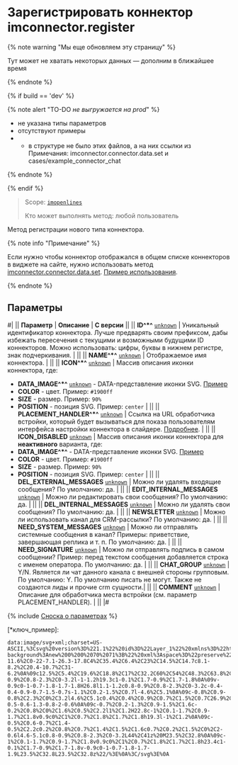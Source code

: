 # Зарегистрировать коннектор imconnector.register

{% note warning "Мы еще обновляем эту страницу" %}

Тут может не хватать некоторых данных — дополним в ближайшее время

{% endnote %}

{% if build == 'dev' %}

{% note alert "TO-DO _не выгружается на prod_" %}

- не указана типы параметров
- отсутствуют примеры
- - в структуре не было этих файлов, а на них ссылки из Примечания: imconnector.connector.data.set и cases/example_connector_chat

{% endnote %}

{% endif %}

> Scope: [`imopenlines`](../../scopes/permissions.md)
>
> Кто может выполнять метод: любой пользователь

Метод регистрации нового типа коннектора.

{% note info "Примечание" %}

Если нужно чтобы коннектор отображался в общем списке коннекторов в виджете на сайте, нужно использовать метод [imconnector.connector.data.set](.). [Пример использования](.).

{% endnote %}

## Параметры

#|
|| **Параметр** | **Описание** | **С версии** ||
|| **ID^*^**
[`unknown`](../../data-types.md) | Уникальный идентификатор коннектора. Лучше предварять своим префиксом, дабы избежать пересечения с текущими и возможными будущими ID коннекторов. Можно использовать: цифры, буквы в нижнем регистре, знак подчеркивания. | ||
|| **NAME^*^**
[`unknown`](../../data-types.md) | Отображаемое имя коннектора. | ||
|| **ICON^*^**
[`unknown`](../../data-types.md) | Массив описания иконки коннектора, где:
- **DATA_IMAGE^*^**
[`unknown`](../../data-types.md) - DATA-представление иконки SVG. [Пример](*ключ_пример)
- **COLOR** - цвет. Пример: `#1900ff`
- **SIZE** - размер. Пример: `90%`
- **POSITION** - позиция SVG. Пример: `center`
 | ||
|| **PLACEMENT_HANDLER^*^**
[`unknown`](../../data-types.md) | Ссылка на URL обработчика встройки, который будет вызываться для показа пользователям интерфейса настройки коннектора в слайдере. [Подробнее](https://dev.1c-bitrix.ru/learning/course/index.php?COURSE_ID=99&CHAPTER_ID=02535&LESSON_PATH=8771.5380.2535). | ||
|| **ICON_DISABLED**
[`unknown`](../../data-types.md) | Массив описания иконки коннектора для **неактивного** варианта, где:
- **DATA_IMAGE^*^** - DATA-представление иконки SVG. [Пример](*ключ_пример)
- **COLOR** - цвет. Пример: `#1900ff`
- **SIZE** - размер. Пример: `90%`
- **POSITION** - позиция SVG. Пример: `center`
  | ||
|| **DEL_EXTERNAL_MESSAGES**
[`unknown`](../../data-types.md) | Можно ли удалять входящие сообщения? По умолчанию: да. | ||
|| **EDIT_INTERNAL_MESSAGES**
[`unknown`](../../data-types.md) | Можно ли редактировать свои сообщения? По умолчанию: да. | ||
|| **DEL_INTERNAL_MESSAGES**
[`unknown`](../../data-types.md) | Можно ли удалять свои сообщения? По умолчанию: да. | ||
|| **NEWSLETTER**
[`unknown`](../../data-types.md) | Можно ли использовать канал для CRM-рассылки? По умолчанию: да. | ||
|| **NEED_SYSTEM_MESSAGES**
[`unknown`](../../data-types.md) | Можно ли отправлять системные сообщения в канал? Примеры: приветствие, завершающая реплика и т. п. По умолчанию: да. | ||
|| **NEED_SIGNATURE**
[`unknown`](../../data-types.md) | Можно ли отправлять подпись в самом сообщении? Пример: перед текстом сообщения добавляется строка с именем оператора. По умолчанию: да. | ||
|| **CHAT_GROUP**
[`unknown`](../../data-types.md) | Y/N. Является ли чат данного канала с внешней стороны групповым. По умолчанию: Y. По умолчанию писать не могут. Также не создаются лиды и прочие crm сущности.| ||
|| **COMMENT**
[`unknown`](../../data-types.md) | Описание для обработчика места встройки (см. параметр PLACEMENT_HANDLER). | ||
|#

{% include [Сноска о параметрах](../../../_includes/required.md) %}

[*ключ_пример]: 
```
data:image/svg+xml;charset=US-ASCII,%3Csvg%20version%3D%221.1%22%20id%3D%22Layer_1%22%20xmlns%3D%22http%3A//www.w3.org/2000/svg%22%20x%3D%220px%22%20y%3D%220px%22%0A%09%20viewBox%3D%220%200%2070%2071%22%20style%3D%22enable-background%3Anew%200%200%2070%2071%3B%22%20xml%3Aspace%3D%22preserve%22%3E%0A%3Cpath%20fill%3D%22%230C99BA%22%20class%3D%22st0%22%20d%3D%22M34.7%2C64c-11.6%2C0-22-7.1-26.3-17.8C4%2C35.4%2C6.4%2C23%2C14.5%2C14.7c8.1-8.2%2C20.4-10.7%2C31-6.2%0A%09c12.5%2C5.4%2C19.6%2C18.8%2C17%2C32.2C60%2C54%2C48.3%2C63.8%2C34.7%2C64L34.7%2C64z%20M27.8%2C29c0.8-0.9%2C0.8-2.3%2C0-3.2l-1-1.2h19.3c1-0.1%2C1.7-0.9%2C1.7-1.8%0A%09v-0.9c0-1-0.7-1.8-1.7-1.8H26.8l1.1-1.2c0.8-0.9%2C0.8-2.3%2C0-3.2c-0.4-0.4-0.9-0.7-1.5-0.7s-1.1%2C0.2-1.5%2C0.7l-4.6%2C5.1%0A%09c-0.8%2C0.9-0.8%2C2.3%2C0%2C3.2l4.6%2C5.1c0.4%2C0.4%2C0.9%2C0.7%2C1.5%2C0.7C26.9%2C29.6%2C27.4%2C29.4%2C27.8%2C29L27.8%2C29z%20M44%2C41c-0.5-0.6-1.3-0.8-2-0.6%0A%09c-0.7%2C0.2-1.3%2C0.9-1.5%2C1.6c-0.2%2C0.8%2C0%2C1.6%2C0.5%2C2.2l1%2C1.2H22.8c-1%2C0.1-1.7%2C0.9-1.7%2C1.8v0.9c0%2C1%2C0.7%2C1.8%2C1.7%2C1.8h19.3l-1%2C1.2%0A%09c-0.5%2C0.6-0.7%2C1.4-0.5%2C2.2c0.2%2C0.8%2C0.7%2C1.4%2C1.5%2C1.6c0.7%2C0.2%2C1.5%2C0%2C2-0.6l4.6-5.1c0.8-0.9%2C0.8-2.3%2C0-3.2L44%2C41z%20M23.5%2C32.8%0A%09c-1%2C0.1-1.7%2C0.9-1.7%2C1.8v0.9c0%2C1%2C0.7%2C1.8%2C1.7%2C1.8h23.4c1-0.1%2C1.7-0.9%2C1.7-1.8v-0.9c0-1-0.7-1.8-1.7-1.9L23.5%2C32.8L23.5%2C32.8z%22/%3E%0A%3C/svg%3E%0A
```
